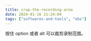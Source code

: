 ```yaml
---
title: crop-the-recording-area
date: 2024-01-16 21:24:04
tags: ["softwares-and-tools", "obs"]
---
```

按住 option 或者 alt 可以裁剪录制范围。

